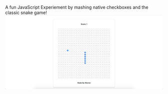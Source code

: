 A fun JavaScript Experiement by mashing native checkboxes and the classic snake game!
![GitHub Logo](/image.png)
